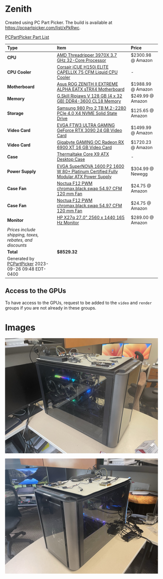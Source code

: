 # Zenith

Created using PC Part Picker. The build is available at <https://pcpartpicker.com/list/xPkRwc>.

[PCPartPicker Part List](https://pcpartpicker.com/list/xPkRwc)

Type|Item|Price
:----|:----|:----
**CPU** | [AMD Threadripper 3970X 3.7 GHz 32-Core Processor](https://pcpartpicker.com/product/rkwkcf/amd-threadripper-3970x-37-ghz-32-core-processor-100-100000011wof) | $2300.98 @ Amazon
**CPU Cooler** | [Corsair iCUE H150i ELITE CAPELLIX 75 CFM Liquid CPU Cooler](<https://pcpartpicker.com/product/8jFKHx/corsair-icue-h150i-elite-capellix-75-cfm-liquid-cpu-cooler-cw-9060048-ww>) |-
**Motherboard** | [Asus ROG ZENITH II EXTREME ALPHA EATX sTRX4 Motherboard](<https://pcpartpicker.com/product/zcyqqs/asus-rog-zenith-ii-extreme-alpha-eatx-strx4-motherboard-rog-zenith-ii-extreme-alpha>) | $1988.99 @ Amazon
**Memory** | [G.Skill Ripjaws V 128 GB (4 x 32 GB) DDR4-3600 CL18 Memory](https://pcpartpicker.com/product/KyZzK8/gskill-ripjaws-v-128-gb-4-x-32-gb-ddr4-3600-memory-f4-3600c18q-128gvk) | $249.99 @ Amazon
**Storage** | [Samsung 980 Pro 2 TB M.2-2280 PCIe 4.0 X4 NVME Solid State Drive](<https://pcpartpicker.com/product/f3cRsY/samsung-980-pro-2-tb-m2-2280-nvme-solid-state-drive-mz-v8p2t0bam>) | $125.65 @ Amazon
**Video Card** | [EVGA FTW3 ULTRA GAMING GeForce RTX 3090 24 GB Video Card](https://pcpartpicker.com/product/PG848d/evga-geforce-rtx-3090-24-gb-ftw3-ultra-gaming-video-card-24g-p5-3987-kr) | $1499.99 @ Amazon
**Video Card** | [Gigabyte GAMING OC Radeon RX 6900 XT 16 GB Video Card](<https://pcpartpicker.com/product/YfvdnQ/gigabyte-radeon-rx-6900-xt-16-gb-gaming-oc-video-card-gv-r69xtgamingoc16gd>) | $1720.23 @ Amazon
**Case** | [Thermaltake Core X9 ATX Desktop Case](https://pcpartpicker.com/product/V998TW/thermaltake-case-ca1d800f1wn00) |-
**Power Supply** | [EVGA SuperNOVA 1600 P2 1600 W 80+ Platinum Certified Fully Modular ATX Power Supply](https://pcpartpicker.com/product/LbtWGX/evga-supernova-1600-p2-1600-w-80-platinum-certified-fully-modular-atx-power-supply-220-p2-1600-x1) | $304.99 @ Newegg
**Case Fan** | [Noctua F12 PWM chromax.black.swap 54.97 CFM 120 mm Fan](<https://pcpartpicker.com/product/cFwqqs/noctua-nf-f12-pwm-chromaxblackswap-550-cfm-120mm-fan-nf-f12-pwm-chromaxblackswap>) | $24.75 @ Amazon
**Case Fan** | [Noctua F12 PWM chromax.black.swap 54.97 CFM 120 mm Fan](https://pcpartpicker.com/product/cFwqqs/noctua-nf-f12-pwm-chromaxblackswap-550-cfm-120mm-fan-nf-f12-pwm-chromaxblackswap) | $24.75 @ Amazon
**Monitor** | [HP X27q 27.0" 2560 x 1440 165 Hz Monitor](<https://pcpartpicker.com/product/cB3gXL/hp-x27q-270-2560x1440-165-hz-monitor-2v7u5aaabu>) | $289.00 @ Amazon
 | *Prices include shipping, taxes, rebates, and discounts* |
 | **Total** | **$8529.32**
 | Generated by [PCPartPicker](https://pcpartpicker.com) 2023-09-26 09:48 EDT-0400 |

## Access to the GPUs

To have access to the GPUs, request to be added to the `video` and `render` groups if you are not already in these groups.

# Images

![Zenith - 0](../assets/zenith-0.jpeg)

![Zenith - 1](../assets/zenith-1.jpeg)

